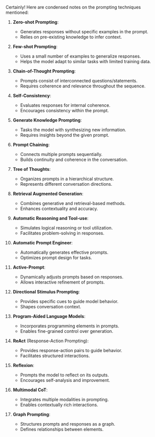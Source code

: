 Certainly! Here are condensed notes on the prompting techniques mentioned:

1. **Zero-shot Prompting**:
   - Generates responses without specific examples in the prompt.
   - Relies on pre-existing knowledge to infer context.

2. **Few-shot Prompting**:
   - Uses a small number of examples to generalize responses.
   - Helps the model adapt to similar tasks with limited training data.

3. **Chain-of-Thought Prompting**:
   - Prompts consist of interconnected questions/statements.
   - Requires coherence and relevance throughout the sequence.

4. **Self-Consistency**:
   - Evaluates responses for internal coherence.
   - Encourages consistency within the prompt.

5. **Generate Knowledge Prompting**:
   - Tasks the model with synthesizing new information.
   - Requires insights beyond the given prompt.

6. **Prompt Chaining**:
   - Connects multiple prompts sequentially.
   - Builds continuity and coherence in the conversation.

7. **Tree of Thoughts**:
   - Organizes prompts in a hierarchical structure.
   - Represents different conversation directions.

8. **Retrieval Augmented Generation**:
   - Combines generative and retrieval-based methods.
   - Enhances contextuality and accuracy.

9. **Automatic Reasoning and Tool-use**:
   - Simulates logical reasoning or tool utilization.
   - Facilitates problem-solving in responses.

10. **Automatic Prompt Engineer**:
    - Automatically generates effective prompts.
    - Optimizes prompt design for tasks.

11. **Active-Prompt**:
    - Dynamically adjusts prompts based on responses.
    - Allows interactive refinement of prompts.

12. **Directional Stimulus Prompting**:
    - Provides specific cues to guide model behavior.
    - Shapes conversation context.

13. **Program-Aided Language Models**:
    - Incorporates programming elements in prompts.
    - Enables fine-grained control over generation.

14. **ReAct** (Response-Action Prompting):
    - Provides response-action pairs to guide behavior.
    - Facilitates structured interactions.

15. **Reflexion**:
    - Prompts the model to reflect on its outputs.
    - Encourages self-analysis and improvement.

16. **Multimodal CoT**:
    - Integrates multiple modalities in prompting.
    - Enables contextually rich interactions.

17. **Graph Prompting**:
    - Structures prompts and responses as a graph.
    - Defines relationships between elements.